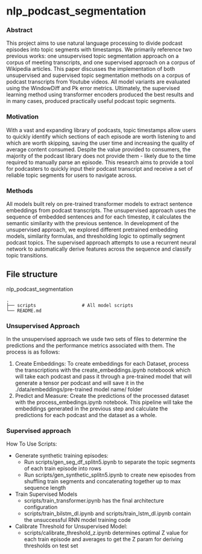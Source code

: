 # nlp_podcast_segmentation

### Abstract
This project aims to use natural language processing to divide podcast episodes into topic segments with timestamps. We primarily reference two previous works: one unsupervised topic segmentation approach on a corpus of meeting transcripts, and one supervised approach on a corpus of Wikipedia articles. This paper discusses the implementation of both unsupervised and supervised topic segmentation methods on a corpus of podcast transcripts from Youtube videos. All model variants are evaluated using the WindowDiff and Pk error metrics. Ultimately, the supervised learning method using transformer encoders produced the best results and in many cases, produced practically useful podcast topic segments.

### Motivation
With a vast and expanding library of podcasts, topic timestamps allow users to quickly identify which sections of each episode are worth listening to and which are worth skipping, saving the user time and increasing the quality of average content consumed. Despite the value provided to consumers, the majority of the podcast library does not provide them - likely due to the time required to manually parse an episode. This research aims to provide a tool for podcasters to quickly input their podcast transcript and receive a set of reliable topic segments for users to navigate across.

### Methods
All models built rely on pre-trained transformer models to extract sentence embeddings from podcast transcripts. The unsupervised approach uses the sequence of embedded sentences and for each timestep, it calculates the semantic similarity with the previous sentence. In development of the unsupervised approach, we explored different pretrained embedding models, similarity formulas, and thresholding logic to optimally segment podcast topics. The supervised approach attempts to use a recurrent neural network to automatically derive features across the sequence and classify topic transitions.

## File structure
nlp_podcast_segmentation

    .
    ├── scripts                 # All model scripts
    └── README.md

### Unsupervised Approach
In the unsupervised approach we usde two sets of files to determine the predictions and the performance metrics associated with them. The process is as follows:
1. Create Embeddings: To create embeddings for each Dataset, process the transcriptions with the create_embeddings.ipynb noteboook which will take each podcast and pass it through a pre-trained model that will generate a tensor per podcast and will save it in the ./data/embeddings/pre-trained model name/ folder
2. Predict and Measure: Create the predictions of the processed dataset with the process_embedings.ipynb notebook. This pipeline will take the embeddings generated in the previous step and calculate the predictions for each podcast and the dataset as a whole.

### Supervised approach
How To Use Scripts:
- Generate synthetic training episodes:
    - Run scripts/gen_seg_df_splitn5.ipynb to separate the topic segments of each train episode into rows
    - Run scripts/gen_synthetic_splitn5.ipynb to create new episodes from shuffling train segments and concatenating together up to max sequence length
- Train Supervised Models
	- scripts/train_transformer.ipynb has the final architecture configuration
	- scripts/train_bilstm_dl.ipynb and scripts/train_lstm_dl.ipynb contain the unsuccessful RNN model training code
- Calibrate Threshold for Unsupervised Model:
	- scripts/calibrate_threshold_z.ipynb determines optimal Z value for each train episode and averages to get the Z param for deriving thresholds on test set